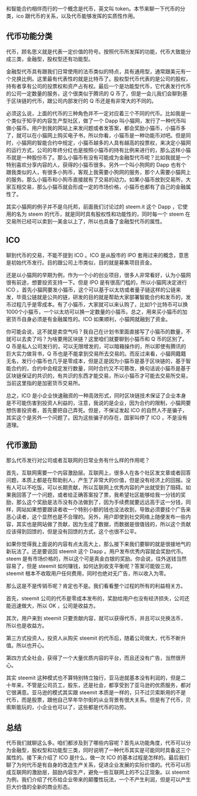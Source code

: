 和智能合约相伴而行的一个概念是代币，英文叫 token。本节来聊一下代币的分类，ico 跟代币的关系，以及代币能够发挥的实质性作用。

## 代币功能分类

代币，顾名思义就是代表一定价值的符号。按照代币所发挥的功能，代币大致能分成三类，金融型，股权型还有功能型。

金融型代币具有跟我们日常使用的法币类似的特点，具有通用型，通常跟美元有一个兑换比例。这里最有代表性的就是比特币了。股权型代币代表的是公司的股权，持有者享有公司的投票权和资产占有权。最后一个是功能型代币，它代表发行代币的公司一定数量的服务，这个很类似于腾讯的 Q 币了，但是一会儿我们会聊到基于区块链的代币，跟公司内部发行的 Q 币还是有非常大的不同的。

必须这么说，上面的代币的三种角色并不一定对应着三个不同的代币。比如我是一个类似于知乎的内容生产型社区，做了一个 Dapp 叫小猫网，发行了一种代币叫做小猫币。用户到我的网站上来发问题或者发答案，都会奖励小猫币，小猫币多了，就可以在小猫网上购买电子书，所以你看，小猫币是一种功能币对吧。但是同时，小猫网的智能合约中规定，小猫币越多的人具有越高的投票权，来决定小猫网的运行方式，公司的年终分红也是按照小猫币的持有比例来进行的，那么这样小猫币就是一种股份币了。那么小猫币有没有可能成为金融型代币呢？比如我就是一个特别喜欢分享内容的人，获得的小猫币很多。另外一个叫小狗网的 Dapp 也有个跟我类似的人，有很多小狗币，客观上我需要小狗网的服务，那个人需要小猫网上的服务。那么小猫币和小狗币直接就有了交易的动力。如果小猫币放到交易所，大家互相交易，那么小猫币就会形成一定的市场价格，小猫币也都有了自己的金融属性了。

其实小猫网的例子并不是乌托邦，前面我们讨论过的 steem.it 这个 Dapp ，它使用的名为 steem 的代币，就是同时具有股权性和功能性的，同时每一个 steem 在交易所已经可以卖到一美金以上了，所以也具备了金融型代币的属性。

## ICO

聊到代币的交易，不能不提到 ICO 。ICO 是从股市的 IPO 套用过来的概念，意思是初始代币发行。目的跟公司上市类似，目的就是募集项目资金。

还是以小猫网的早期为例，作为一个小的创业项目，很多人非常看好，认为小猫网很有前途，想要投资支持一下。但是 IPO 是有很高门槛的，所以小猫网决定进行 ICO 。首先小猫网要发小猫币，这个可以基于以太坊或者量子链这样的公链来发，毕竟公链就是公共的链，研发的目的就是帮助大家部署智能合约和发币的，发币过程几乎是零成本。有了小猫币，大家就可以来认购了，比如1个比特币可以换1000个小猫币，一个以太坊可以换一定数量的小猫币。总之，用来买小猫币的加密货币自身必须是有金融属性的。ICO 如果顺利，小猫网就融到了资金。

你可能会说，这不就是卖空气吗？我自己在计划书里面直接写了小猫币的数量，不就可以去卖了吗？为啥要用区块链？这里咱们就要聊到小猫币和 Q 币的区别了。Q 币是私人公司发行的，可以无限增发的，可以暗箱操作的，所以即使有腾讯的巨大实力做背书，Q 币也是不能拿到交易所去交易的。而反过来看，小猫网籍籍无名，发行小猫币也几乎是零成本，但是正是因为小猫币是基于区块链的，基于智能合约的，合约中会规定发行数量，同时合约又不可篡改，换句话说小猫币是基于区块链保证的共识的，有共识的东西才能交易，所以小猫币才可能去交易所交易，当前这里指的是加密货币交易所。

总之，ICO 是小企业快速融资的一种高效形式，同时区块链技术保证了企业本身是不可能伤害到投资人利益的，注意，我说的是企业，因为合约的限制，小猫网要想伤害投资者，首先要把自己弄死。但是，不保证发起 ICO 的自然人不是骗子，其实这个是另外一个问题了。因为这些骗子的存在，国家叫停了 ICO ，不是没有道理。

## 代币激励

那么代币发行对公司或者互联网的日常业务有什么样的作用呢？

首先，互联网需要一个内容激励层。互联网上，很多人在各个社区发文章或者回答问题，本质上都是在帮助别人，产生了非常大的价值，但是没有经济上的回报。没有人可以不吃饭，可以长期贡献，所以互联网上优秀内容的产出就受到了阻碍。如果我回答了一个问题，或者给正确答案投了票，我希望社区能够给我一分钱的奖励，那么这个奖励是法币没有办法做到了，因为手续费就要远远高于这一分钱，同样，网站如果想要跟读者收一个特别小额的钱也没法收到，导致必须要挂个广告来恶心读者，这个显然也是不合理的。另外，用户即使到社交网络上随便发布一些内容，其实也是网站做了贡献，因为生成了数据，而数据是很值钱的，所以这个贡献应该得到回馈的，但是没有回馈的方式，这个也很不公平。

如果你觉得我上面说的内容有点太高大上，那么接下来我们要聊的就是很接地气的新玩法了。还是要说回 steemit 这个 Dapp 。用户发布优秀内容就会奖励代币。steem 是有市场价格的，所以这个可是真金白银的奖励。你会说，往外送钱当然容易了，但是 steemit 如何赚钱，如何达到收支平衡呢？答案可能毁三观，steemit 根本不收取用户任何费用，同时也绝对无广告，所以收入为零。

那么这是不是传销币呢？肯定也不是。我们看看整个过程的所有的利益相关方。

首先，steemit 公司的代币是零成本发布的，奖励给用户也没有经济损失，公司还能迅速做大，所以 OK ，公司是收益方。

其次，用户来到 steemit 只要贡献内容，就可以获得代币，并且可以兑换法币，所以也是收益方。

第三方式投资人，投资人从购买 steemit 的代币后，随着公司做大，代币不断升值。所以也开心。

第四方式全社会，获得了一个大量优质内容的平台，而且还没有广告，当然很开心。

其实 steemit 这种模式也不算特别特立独行，亚马逊就基本没有利润的，但是二十年来，不管是公司员工，股东，还是社会，都享受到了亚马逊的优质服务，都对它很满意。亚马逊的模式其实跟 steemit 本质是一样的，只不过贝索斯用的不是代币，而是股票，跟他自己早年华尔街的从业背景有很大关系。但是有了代币，贝索斯能玩的，小企业也可以了，这些都是代币的功劳。

## 总结

代币我们就聊这么多。咱们都涉及到了哪些内容呢？首先从功能角度，代币可以分为金融型，股权型和功能型三类，同时说明了一种代币其实是可能同时具备这三个属性的。接下来介绍了 ICO 是什么，做一次 ICO 的基本过程是怎样的。最后我们聊了为何代币是有自身的改造生产关系，促进企业发展的实际价值的。代币可以形成互联网的激励层，鼓励内容生产，避免一些互联网上的不公正现象。以 steemit 为例，我们介绍了代币给企业带来的颠覆性玩法，一个不产生利润，但是可以产生巨大价值的全新的商业形态。
